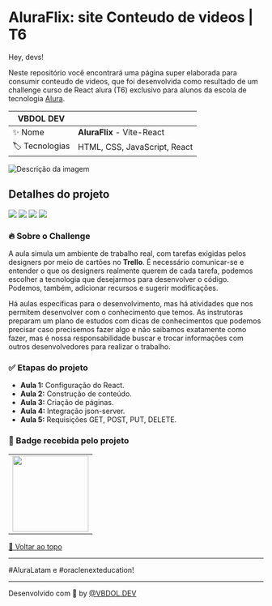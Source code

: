 # AluraFlix: site Conteudo de videos  | T6 
<div id='top'></div>

Hey, devs!

Neste repositório você encontrará uma página super elaborada para consumir conteudo de videos, que foi desenvolvida como resultado de um challenge curso de React alura (T6) exclusivo para alunos da escola de tecnologia [Alura](https://www.alura.com.br). 




<!-- prettier-ignore -->
| VBDOL DEV |   |
| -------------- | -------------------------------------------------------------------------------------------------------------------------------------------------------------------------- |
| ✨ Nome        | **AluraFlix** - Vite-React |
| 🏷️ Tecnologias |HTML, CSS, JavaScript, React |

<img src="" alt="Descrição da imagem">


## Detalhes do projeto

<div>
  <img src="https://img.shields.io/badge/HTML5-E34F26?style=for-the-badge&logo=html5&logoColor=white">
  <img src="https://img.shields.io/badge/CSS3-1572B6?style=for-the-badge&logo=css3&logoColor=white">
  <img src="https://img.shields.io/badge/JavaScript-F7DF1E?style=for-the-badge&logo=javascript&logoColor=black">
  <img src="https://img.shields.io/badge/React-06bcee?style=for-the-badge&logo=React&logoColor=white">
    
</div>

<div id="challenge"></div>

### 🔥 Sobre o Challenge

A aula simula um ambiente de trabalho real, com tarefas exigidas pelos designers por meio de cartões no **Trello**. É necessário comunicar-se e entender o que os designers realmente querem de cada tarefa, podemos escolher a tecnologia que desejarmos para desenvolver o código. Podemos, também, adicionar recursos e sugerir modificações.

Há aulas específicas para o desenvolvimento, mas há atividades que nos permitem desenvolver com o conhecimento que temos. As instrutoras preparam um plano de estudos com dicas de conhecimentos que podemos precisar caso precisemos fazer algo e não saibamos exatamente como fazer, mas é nossa responsabilidade buscar e trocar informações com outros desenvolvedores para realizar o trabalho.


### ✅ Etapas do projeto

- **Aula 1:** Configuração do React.
- **Aula 2:** Construção de conteúdo.
- **Aula 3:** Criação de páginas.
- **Aula 4:** Integração json-server.
- **Aula 5:** Requisições GET, POST, PUT, DELETE.

### 🏅 Badge recebida pelo projeto

<table style="text-align: center;">
  <tr>
    <td>
      <img height="150px" src="/imagens/JS-API.JPG">
    </td>
   </tr>
</table>

<a href='#top'>🔼 Voltar ao topo</a>

---
#AluraLatam e #oraclenexteducation!


---

Desenvolvido com 🧡 by [@VBDOL.DEV ]()

